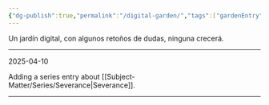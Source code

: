 ```yaml
---
{"dg-publish":true,"permalink":"/digital-garden/","tags":["gardenEntry"]}
---
```


Un jardín digital,
con algunos retoños de dudas, 
ninguna crecerá. 

---
2025-04-10

Adding a series entry about [[Subject-Matter/Series/Severance\|Severance]].

---











